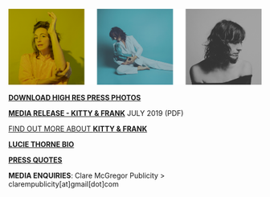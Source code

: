 [![](data/image/about/LT_3B_PHOTOS.png)](https://www.dropbox.com/sh/aje3cry6elw37dw/AABqXSSVJ3vsxVBCFcMZAh4Pa?dl=0)

[**DOWNLOAD HIGH RES PRESS PHOTOS**](https://www.dropbox.com/sh/aje3cry6elw37dw/AABqXSSVJ3vsxVBCFcMZAh4Pa?dl=0)

[**MEDIA RELEASE - KITTY & FRANK**](data/pr/LucieThorne_MediaRelease_July2019.pdf) JULY 2019 (PDF)

[FIND OUT MORE ABOUT **KITTY & FRANK**](?p=albums/kitty-and-frank)

[**LUCIE THORNE BIO**](?p=about/bio)

[**PRESS QUOTES**](?p=press)

**MEDIA ENQUIRIES**: Clare McGregor Publicity > clarempublicity[at]gmail[dot]com
